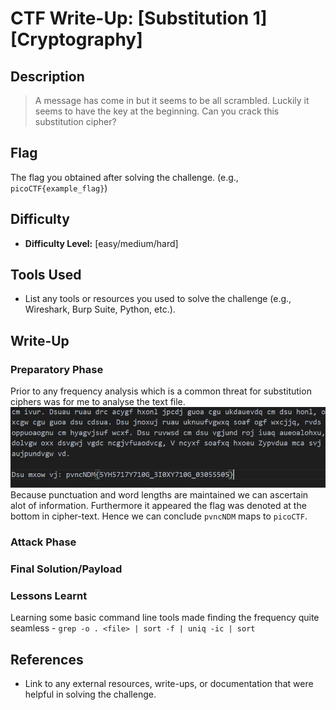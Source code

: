 # CTF Write-Up: [Substitution 1][Cryptography]

## Description
>A message has come in but it seems to be all scrambled. Luckily it seems to have the key at the beginning. Can you crack this substitution cipher?


## Flag
The flag you obtained after solving the challenge. (e.g., `picoCTF{example_flag}`)

## Difficulty
- **Difficulty Level:** [easy/medium/hard]

## Tools Used
- List any tools or resources you used to solve the challenge (e.g., Wireshark, Burp Suite, Python, etc.).

## Write-Up

### Preparatory Phase
Prior to any frequency analysis which is a common threat for substitution ciphers was for me to analyse the text file. ![alt text](image.png)
Because punctuation and word lengths are maintained we can ascertain alot of information. Furthermore it appeared the flag was denoted at the bottom in cipher-text. Hence we can conclude `pvncNDM` maps to `picoCTF`.


### Attack Phase

### Final Solution/Payload


### Lessons Learnt
Learning some basic command line tools made finding the frequency quite seamless - `grep -o . <file> | sort -f | uniq -ic | sort`

## References
- Link to any external resources, write-ups, or documentation that were helpful in solving the challenge.


